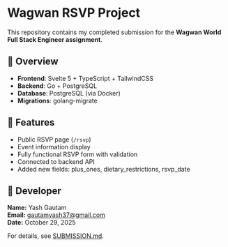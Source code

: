 # Wagwan RSVP Project

This repository contains my completed submission for the **Wagwan World Full Stack Engineer assignment**.

## 🚀 Overview

- **Frontend**: Svelte 5 + TypeScript + TailwindCSS  
- **Backend**: Go + PostgreSQL  
- **Database**: PostgreSQL (via Docker)
- **Migrations**: golang-migrate  

## 🎯 Features

- Public RSVP page (`/rsvp`)  
- Event information display  
- Fully functional RSVP form with validation  
- Connected to backend API  
- Added new fields: plus_ones, dietary_restrictions, rsvp_date  

## 🧠 Developer

**Name:** Yash Gautam  
**Email:** <gautamyash37@gmail.com>  
**Date:** October 29, 2025  

For details, see [SUBMISSION.md](./SUBMISSION.md).
